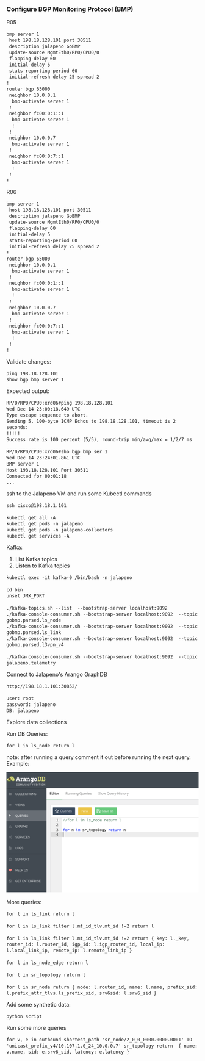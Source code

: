 ### Configure BGP Monitoring Protocol (BMP)

R05
```
bmp server 1
 host 198.18.128.101 port 30511
 description jalapeno GoBMP  
 update-source MgmtEth0/RP0/CPU0/0
 flapping-delay 60
 initial-delay 5
 stats-reporting-period 60
 initial-refresh delay 25 spread 2
!
router bgp 65000
 neighbor 10.0.0.1
  bmp-activate server 1
 !
 neighbor fc00:0:1::1
  bmp-activate server 1
  !
 !
 neighbor 10.0.0.7
  bmp-activate server 1
 !
 neighbor fc00:0:7::1
  bmp-activate server 1
  !
 !
! 

```

R06
```
bmp server 1
 host 198.18.128.101 port 30511
 description jalapeno GoBMP  
 update-source MgmtEth0/RP0/CPU0/0
 flapping-delay 60
 initial-delay 5
 stats-reporting-period 60
 initial-refresh delay 25 spread 2
!
router bgp 65000
 neighbor 10.0.0.1
  bmp-activate server 1
 !
 neighbor fc00:0:1::1
  bmp-activate server 1
  !
 !
 neighbor 10.0.0.7
  bmp-activate server 1
 !
 neighbor fc00:0:7::1
  bmp-activate server 1
  !
 !
! 

```

Validate changes:
```
ping 198.18.128.101
show bgp bmp server 1
```

Expected output:
```
RP/0/RP0/CPU0:xrd06#ping 198.18.128.101
Wed Dec 14 23:00:18.649 UTC
Type escape sequence to abort.
Sending 5, 100-byte ICMP Echos to 198.18.128.101, timeout is 2 seconds:
!!!!!
Success rate is 100 percent (5/5), round-trip min/avg/max = 1/2/7 ms

RP/0/RP0/CPU0:xrd06#sho bgp bmp ser 1  
Wed Dec 14 23:24:01.861 UTC
BMP server 1
Host 198.18.128.101 Port 30511
Connected for 00:01:18
...
```
ssh to the Jalapeno VM and run some Kubectl commands
```
ssh cisco@198.18.1.101

kubectl get all -A
kubectl get pods -n jalapeno
kubectl get pods -n jalapeno-collectors
kubectl get services -A

```
Kafka:
1. List Kafka topics
2. Listen to Kafka topics
```
kubectl exec -it kafka-0 /bin/bash -n jalapeno

cd bin
unset JMX_PORT

./kafka-topics.sh --list  --bootstrap-server localhost:9092
./kafka-console-consumer.sh --bootstrap-server localhost:9092  --topic gobmp.parsed.ls_node
./kafka-console-consumer.sh --bootstrap-server localhost:9092  --topic gobmp.parsed.ls_link
./kafka-console-consumer.sh --bootstrap-server localhost:9092  --topic gobmp.parsed.l3vpn_v4

./kafka-console-consumer.sh --bootstrap-server localhost:9092  --topic jalapeno.telemetry

```


Connect to Jalapeno's Arango GraphDB
```
http://198.18.1.101:30852/

user: root
password: jalapeno
DB: jalapeno

```
Explore data collections

Run DB Queries:
```
for l in ls_node return l
```
note: after running a query comment it out before running the next query. Example:

<img src="arango-query.png" width="600">

More queries:
```
for l in ls_link return l

for l in ls_link filter l.mt_id_tlv.mt_id !=2 return l

for l in ls_link filter l.mt_id_tlv.mt_id !=2 return { key: l._key, router_id: l.router_id, igp_id: l.igp_router_id, local_ip: l.local_link_ip, remote_ip: l.remote_link_ip }

for l in ls_node_edge return l

for l in sr_topology return l

for l in sr_node return { node: l.router_id, name: l.name, prefix_sid: l.prefix_attr_tlvs.ls_prefix_sid, srv6sid: l.srv6_sid }
```

Add some synthetic data:
```
python script

```
Run some more queries
```
for v, e in outbound shortest_path 'sr_node/2_0_0_0000.0000.0001' TO 'unicast_prefix_v4/10.107.1.0_24_10.0.0.7' sr_topology return  { name: v.name, sid: e.srv6_sid, latency: e.latency }



```
